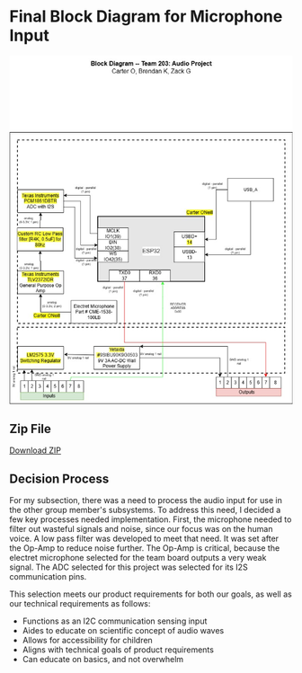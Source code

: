 # Final Block Diagram for Microphone Input

![Block Diagram Schematic](Block_Team203_CarterONeill.jpg)

## Zip File  

[Download ZIP](./block.zip)

## Decision Process

For my subsection, there was a need to process the audio input for use in the other group member's subsystems. To address this need, I decided a few key processes needed implementation. First, the microphone needed to filter out wasteful signals and noise, since our focus was on the human voice. A low pass filter was developed to meet that need. It was set after the Op-Amp to reduce noise further. The Op-Amp is critical, because the electret microphone selected for the team board outputs a very weak signal. The ADC selected for this project was selected for its I2S communication pins. 

This selection meets our product requirements for both our goals, as well as our technical requirements as follows:

* Functions as an I2C communication sensing input
* Aides to educate on scientific concept of audio waves
* Allows for accessibility for children
* Aligns with technical goals of product requirements
* Can educate on basics, and not overwhelm
